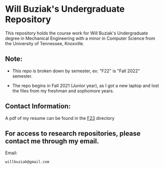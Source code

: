 # Will Buziak's Undergraduate Repository
This repository holds the course work for Will Buziak's Undergraduate degree in Mechanical Engineering with a minor in Computer Science from the University of Tennessee, Knoxville.

## Note:

- This repo is broken down by semester, ex: "F22" is "Fall 2022" semester.

- The repo begins in Fall 2021 (Junior year), as I got a new laptop and lost the files from my freshman and sophomore years.

## Contact Information:
A pdf of my resume can be found in the [F23](https://github.com/wbuz24/Undergrad-Repo/blob/master/F23/will-buziak-resume.pdf) directory

## For access to research repositories, please contact me through my email.

Email:

```
willbuziak@gmail.com
```
